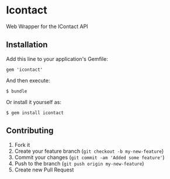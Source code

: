 # Icontact

Web Wrapper for the IContact API

## Installation

Add this line to your application's Gemfile:

    gem 'icontact'

And then execute:

    $ bundle

Or install it yourself as:

    $ gem install icontact

## Contributing

1. Fork it
2. Create your feature branch (`git checkout -b my-new-feature`)
3. Commit your changes (`git commit -am 'Added some feature'`)
4. Push to the branch (`git push origin my-new-feature`)
5. Create new Pull Request

